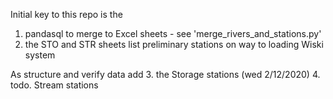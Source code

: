 Initial key to this repo is the
  1. pandasql to merge to Excel sheets - see 'merge_rivers_and_stations.py'
  2. the STO and STR sheets list preliminary stations on way to loading Wiski system

As structure and verify data add
 3. the Storage stations (wed 2/12/2020)
 4. todo. Stream stations

